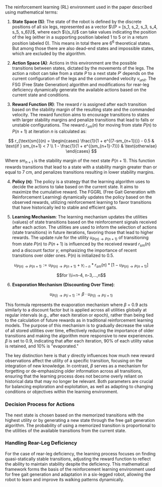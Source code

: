 The reinforcement learning (RL) environment used in the paper described using mathematical terms:

1. **State Space (S)**: The state of the robot is defined by the discrete positions of all six legs, represented as a vector $\(P = [s_1, s_2, s_3, s_4, s_5, s_6]\)$, where each $\(s_i\)$ can take values indicating the position of the leg (either in a supporting position labeled 1 to 5 or in a return position labeled 0). This means in total there are $6^{6}$ theoretical states. But among those there are also dead-end states and impossible states, which are excluded by the algorithm.

2. **Action Space (A)**: Actions in this environment are the possible transitions between states, dictated by the movements of the legs. The action a robot can take from a state $P$ to a next state $P'$ depends on the current configuration of the legs and the commanded velocity $v_{unit}$. The FSG (Free State Generation) algorithm and modifications for rear-leg deficiency dynamically generate the available actions based on the current state and conditions.

3. **Reward Function (R)**: The reward $r$ is assigned after each transition based on the stability margin of the resulting state and the commanded velocity. The reward function aims to encourage transitions to states with larger stability margins and penalize transitions that lead to falls or unstable configurations. The reward $r_{sm}(n)$ for moving from state $P(n)$ to $P(n+1)$ at iteration $n$ is calculated as:

$$
r_{\text{sm}}(n) = 
\begin{cases} 
\frac{1}{1 + e^{(7-sm_{n+1})}} - 0.5 & \text{if } sm_{n+1} < 7 \\
1 - \frac{1}{1 + e^{(sm_{n+1}-7)}} & \text{otherwise}
\end{cases}
$$


Where $sm_{n+1}$ is the stability margin of the next state $P(n+1)$.
This function rewards transitions that lead to a state with a stability margin greater than or equal to 7 cm, and penalizes transitions resulting in lower stability margins.

4. **Policy (π)**: The policy is a strategy that the learning algorithm uses to decide the actions to take based on the current state. It aims to maximize the cumulative reward. The FGGRL (Free Gait Generation with Reinforcement Learning) dynamically updates the policy based on the observed rewards, utilizing reinforcement learning to favor transitions that have historically led to stable and efficient gaits.

5. **Learning Mechanism**: The learning mechanism updates the utilities (values) of state transitions based on the reinforcement signals received after each action. The utilities are used to inform the selection of actions (state transitions) in future iterations, favoring those that lead to higher rewards. The update rule for the utility $u_{P(n) \rightarrow P(n+1)}$ of transitioning from state $P(n)$ to $P(n+1)$ is influenced by the received reward $r_{sm}(n)$ and a discount factor $\gamma$, emphasizing the importance of recent transitions over older ones. P(n) is initialized to 0.5.

$$ u_{P(n) \to P(n+1)} := u_{P(n) \to P(n+1)} + \gamma_{i-n} * r_{sm}(n) * [1 - u_{P(n) \to P(n+1)}] $$

$$for \\i=n-4, n-3,...,n$$

6. **Evaporation Mechanism (Discounting Over Time)**:
   
$$ u_{P(i) \to P(i+1)} := \beta \cdot u_{P(i) \to P(i+1)} $$

This formula represents the evaporation mechanism where $\beta$  = 0.9 acts similarly to a discount factor but is applied across all utilities globally at regular intervals (e.g., after each iteration or epoch), rather than being tied to the calculation of future rewards as in traditional reinforcement learning models.
The purpose of this mechanism is to gradually decrease the value of all stored utilities over time, effectively reducing the importance of older transitions and making the algorithm more responsive to new experiences. $\beta$ is set to 0.9, indicating that after each iteration, 90% of each utility value is retained, and 10% is "evaporated."

The key distinction here is that $\gamma$ directly influences how much new reward observations affect the utility of a specific transition, focusing on the integration of new knowledge. In contrast, $\beta$ serves as a mechanism for forgetting or de-emphasizing older information across all transitions, ensuring that the learning process does not become overly reliant on historical data that may no longer be relevant. Both parameters are crucial for balancing exploration and exploitation, as well as adapting to changing conditions or objectives within the learning environment.

### Decision Process for Actions
The next state is chosen based on the memorized transitions with the highest utility or by generating a new state through the free gait generation algorithm. The probability of using a memorized transition is proportional to the utilities of the available transitions from the current state.

### Handling Rear-Leg Deficiency
For the case of rear-leg deficiency, the learning process focuses on finding quasi-statically stable transitions, adjusting the reward function to reflect the ability to maintain stability despite the deficiency.
This mathematical framework forms the basis of the reinforcement learning environment used for free gait generation and adaptation in a six-legged robot, allowing the robot to learn and improve its walking patterns dynamically.
